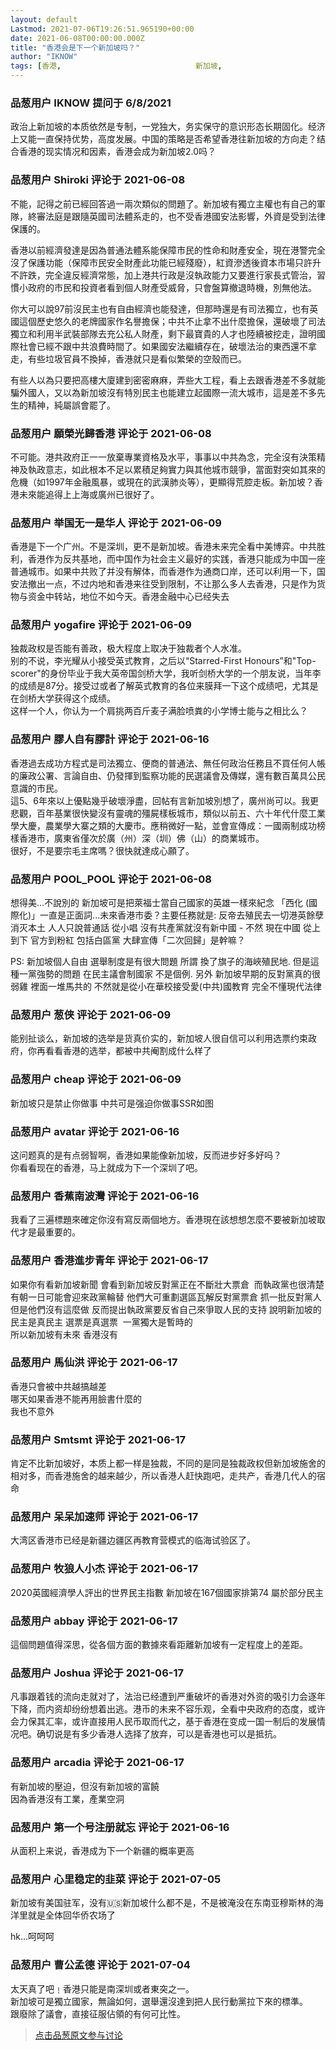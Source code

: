 ```yaml
---
layout: default
Lastmod: 2021-07-06T19:26:51.965190+00:00
date: 2021-06-08T00:00:00.000Z
title: "香港会是下一个新加坡吗？"
author: "IKNOW"
tags: [香港,								新加坡,								中国]
---
```



### 品葱用户 **IKNOW** 提问于 6/8/2021
    
政治上新加坡的本质依然是专制，一党独大，务实保守的意识形态长期固化。经济上又能一直保持优势，高度发展。中国的策略是否希望香港往新加坡的方向走？结合香港的现实情况和因素，香港会成为新加坡2.0吗？
    
                

### 品葱用户 **Shiroki** 评论于 2021-06-08
        
不能，記得之前已經回答過一兩次類似的問題了。新加坡有獨立主權也有自己的軍隊，終審法庭是跟隨英國司法體系走的，也不受香港國安法影響，外資是受到法律保護的。  
  
香港以前經濟發達是因為普通法體系能保障市民的性命和財產安全，現在港警完全沒了保護功能（保障市民安全財產此功能已經殘廢），紅資滲透後資本市場只許升不許跌，完全違反經濟常態，加上港共行政是沒執政能力又要進行家長式管治，習慣小政府的市民和投資者看到個人財產受威脅，只會盤算撤退時機，別無他法。  
  
你大可以說97前沒民主也有自由經濟也能發達，但那時還是有司法獨立，也有英國這個歷史悠久的老牌國家作名譽擔保；中共不止拿不出什麼擔保，還破壞了司法獨立和利用半武裝部隊去充公私人財產，剩下最寶貴的人才也陸續被挖走，證明國際社會已經不跟中共浪費時間了。如果國安法繼續存在，破壞法治的東西還不拿走，有些垃圾官員不換掉，香港就只是看似繁榮的空殼而已。  
  
有些人以為只要把高樓大廈建到密密麻麻，弄些大工程，看上去跟香港差不多就能騙外國人，又以為新加坡沒有特別民主也能建立起國際一流大城市，這是差不多先生的精神，純屬誤會罷了。
        
                

### 品葱用户 **願榮光歸香港** 评论于 2021-06-08
        
不可能。港共政府正一一放棄專業資格及水平，事事以中共為念，完全沒有決策精神及執政意志，如此根本不足以累積足夠實力與其他城市競爭，當面對突如其來的危機（如1997年金融風暴，或現在的武漢肺炎等），更顯得荒腔走板。新加坡？香港未來能追得上上海或廣州已很好了。
        
                

### 品葱用户 **举国无一是华人** 评论于 2021-06-09
        
香港是下一个广州。不是深圳，更不是新加坡。香港未来完全看中美博弈。中共胜利，香港作为反共基地，而中国作为社会主义最好的实践，香港只能成为中国一座普通城市。如果中共败了并没有解体，而香港作为通商口岸，还可以利用一下，国安法撤出一点，不过内地和香港来往受到限制，不让那么多人去香港，只是作为货物与资金中转站，地位不如今天。香港金融中心已经失去
        
                

### 品葱用户 **yogafire** 评论于 2021-06-09
        
独裁政权是否能有善政，极大程度上取决于独裁者个人水准。  
别的不说，李光耀从小接受英式教育，之后以“Starred-First Honours”和"Top-scorer"的身份毕业于我大英帝国剑桥大学，我听剑桥大学的一个朋友说，当年李的成绩是87分。接受过或者了解英式教育的各位来膜拜一下这个成绩吧，尤其是在剑桥大学获得这个成绩。  
这样一个人，你认为一个肩挑两百斤麦子满脸喷粪的小学博士能与之相比么？
        
                

### 品葱用户 **膠人自有膠計** 评论于 2021-06-16
        
香港過去成功方程式是司法獨立、便商的普通法、無任何政治任務且不買任何人帳的廉政公署、言論自由、仍發揮到監察功能的民選議會及傳媒，還有數百萬具公民意識的市民。  
這5、6年來以上優點幾乎破壞淨盡，回帖有言新加坡別想了，廣州尚可以。我更悲觀，百年基業很快變沒有靈魂的殭屍樣板城市，類似以前五、六十年代什麼工業學大慶，農業學大寨之類的大慶市。應稍微好一點，並會宣傳成：一國兩制成功榜樣香港市，廣東省僅次於廣（州）深（圳）佛（山）的商業城市。  
很好，不是要宗毛主席嗎？很快就達成心願了。
        
                

### 品葱用户 **POOL_POOL** 评论于 2021-06-08
        
想得美...不說別的 新加坡可是把萊福士當自己國家的英雄一樣來紀念 「西化 (國際化)」一直是正面詞...未來香港市委？主要任務就是: 反帝去殖民去一切港英餘孽消灭本土 人人只說普通話 從小唱 沒有共產黨就沒有新中國 - 不然 現在中國 從上到下 官方到粉紅 包括白區黨 大肆宣傳「二次回歸」是幹嘛？  
  
PS: 新加坡個人自由 選舉制度是有很大問題 所謂 換了旗子的海峽殖民地. 但是這種一黨強勢的問題 在民主議會制國家 不是個例. 另外 新加坡早期的反對黨真的很弱雞 裡面一堆馬共的 不然就是從小在華校接受愛(中共)國教育 完全不懂現代法律
        
                

### 品葱用户 **葱侠** 评论于 2021-06-09
        
能别扯谈么，新加坡的选举是货真价实的，新加坡人很自信可以利用选票约束政府，你再看看香港的选举，都被中共阉割成什么样了
        
                

### 品葱用户 **cheap** 评论于 2021-06-09
        
新加坡只是禁止你做事 中共可是强迫你做事SSR如图
        
                

### 品葱用户 **avatar** 评论于 2021-06-16
        
这问题真的是有点弱智啊，香港如果能像新加坡，反而进步好多好吗？  
你看看现在的香港，马上就成为下一个深圳了吧。
        
                

### 品葱用户 **香蕉南波灣** 评论于 2021-06-16
        
我看了三遍標題來確定你沒有寫反兩個地方。香港現在該想想怎麼不要被新加坡取代才是最重要的。
        
                

### 品葱用户 **香港進步青年** 评论于 2021-06-17
        
如果你有看新加坡新聞 會看到新加坡反對黨正在不斷壯大票倉  而執政黨也很清楚有朝一日可能會迎來政黨輪替 他們大可重劃選區瓦解反對黨票倉 抓一批反對黨人 但是他們沒有這麼做 反而提出執政黨要反省自己來爭取人民的支持 說明新加坡的民主是真民主 選票是真選票  一黨獨大是暫時的  
所以新加坡有未來 香港沒有
        
                

### 品葱用户 **馬仙洪** 评论于 2021-06-17
        
香港只會被中共越搞越差  
哪天如果香港不能再用臉書什麼的  
我也不意外
        
                

### 品葱用户 **Smtsmt** 评论于 2021-06-17
        
肯定不比新加坡好，本质上都一样是独裁，不同的是同是独裁政权但新加坡施舍的相对多，而香港施舍的越来越少，所以香港人赶快跑吧，走共产，香港几代人的宿命
        
                

### 品葱用户 **呆呆加速师** 评论于 2021-06-17
        
大湾区香港市已经是新疆边疆区再教育营模式的临海试验区了。
        
                

### 品葱用户 **牧狼人小杰** 评论于 2021-06-17
        
2020英國經濟學人評出的世界民主指數 新加坡在167個國家排第74 屬於部分民主
        
                

### 品葱用户 **abbay** 评论于 2021-06-17
        
這個問題值得深思，從各個方面的數據來看距離新加坡有一定程度上的差距。
        
                

### 品葱用户 **Joshua** 评论于 2021-06-17
        
凡事跟着钱的流向走就对了，法治已经遭到严重破坏的香港对外资的吸引力会逐年下降，而内资却纷纷想着出逃。港币的未来不容乐观，全看中央政府的态度，或许会力保其汇率，或许直接用人民币取而代之，基于香港在变成一国一制后的发展情况吧。确切说是有多少香港人选择了放弃，可以是香港也可以是抵抗。
        
                

### 品葱用户 **arcadia** 评论于 2021-06-17
        
有新加坡的壓迫，但沒有新加坡的富饒  
因為香港沒有工業，產業空洞
        
                

### 品葱用户 **第一个号注册就忘** 评论于 2021-06-16
        
从面积上来说，香港成为下一个新疆的概率更高
        
                

### 品葱用户 **心里稳定的韭菜** 评论于 2021-07-05
        
新加坡有美国驻军，没有🇺🇸新加坡什么都不是，不是被淹没在东南亚穆斯林的海洋里就是全体回华侨农场了  
  
hk...呵呵呵
        
                

### 品葱用户 **曹公孟德** 评论于 2021-07-04
        
太天真了吧﹗香港只能是南深圳或者東突之一。  
新加坡可是獨立國家，無論如何，選舉還沒達到把人民行動黨拉下來的標準。  
跟廢除了議會，直接征服佔領的有何可比性。
        
                





> [点击品葱原文参与讨论](https://pincong.rocks/question/39360)

